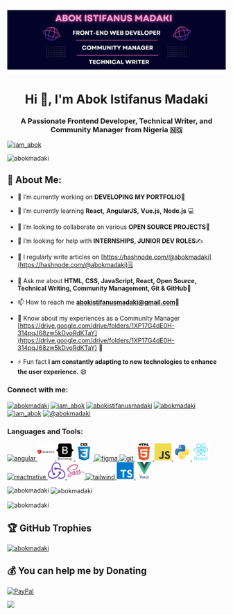 <img src="https://github.com/abokmadaki/abokmadaki/blob/main/ABOK MADAKI, PROFILE HEADER.jpg">

<h1 align="center">Hi 👋, I'm Abok Istifanus Madaki</h1>
<h3 align="center">A Passionate Frontend Developer, Technical Writer, and Community Manager from Nigeria 🇳🇬 </h3>

<p align="left"> <a href="https://twitter.com/iam_abok" target="blank"><img src="https://img.shields.io/twitter/follow/iam_abok?logo=twitter&style=for-the-badge" alt="iam_abok" /></a> </p>
<p align="left"> <img src="https://komarev.com/ghpvc/?username=abokmadaki&label=Profile%20views&color=0e75b6&style=flat" alt="abokmadaki" /> </p>

## 💫 About Me:

- 🔭 I’m currently working on **DEVELOPING MY PORTFOLIO**💼

- 🌱 I’m currently learning **React,** **AngularJS,** **Vue.js,** **Node.js** 💻

- 👯 I’m looking to collaborate on various **OPEN SOURCE PROJECTS**👐

- 🤝 I’m looking for help with **INTERNSHIPS, JUNIOR DEV ROLES**✍️

- 📝 I regularly write articles on [https://hashnode.com/@abokmadaki](https://hashnode.com/@abokmadaki)🗒️

- 💬 Ask me about **HTML, CSS, JavaScript, React, Open Source, Technical Writing, Community Management, Git & GitHub**🧠

- 📫 How to reach me **abokistifanusmadaki@gmail.com**📧
  
- 📄 Know about my experiences as a Community Manager [https://drive.google.com/drive/folders/1XP17G4dE0H-314pqJ68zw5kDvoRdKTaY](https://drive.google.com/drive/folders/1XP17G4dE0H-314pqJ68zw5kDvoRdKTaY) 🤔

- ⚡ Fun fact **I am constantly adapting to new technologies to enhance the user experience.** 😄

<h3 align="left">Connect with me:</h3>
<p align="left">
<a href="https://dev.to/abokmadaki" target="blank"><img align="center" src="https://raw.githubusercontent.com/rahuldkjain/github-profile-readme-generator/master/src/images/icons/Social/devto.svg" alt="abokmadaki" height="30" width="40" /></a>
<a href="https://twitter.com/iam_abok" target="blank"><img align="center" src="https://raw.githubusercontent.com/rahuldkjain/github-profile-readme-generator/master/src/images/icons/Social/twitter.svg" alt="iam_abok" height="30" width="40" /></a>
<a href="https://linkedin.com/in/abokistifanusmadaki" target="blank"><img align="center" src="https://raw.githubusercontent.com/rahuldkjain/github-profile-readme-generator/master/src/images/icons/Social/linked-in-alt.svg" alt="abokistifanusmadaki" height="30" width="40" /></a>
<a href="https://fb.com/abokmadaki" target="blank"><img align="center" src="https://raw.githubusercontent.com/rahuldkjain/github-profile-readme-generator/master/src/images/icons/Social/facebook.svg" alt="abokmadaki" height="30" width="40" /></a>
<a href="https://instagram.com/iam_abok" target="blank"><img align="center" src="https://raw.githubusercontent.com/rahuldkjain/github-profile-readme-generator/master/src/images/icons/Social/instagram.svg" alt="iam_abok" height="30" width="40" /></a>
<a href="https://hashnode.com/@abokmadaki" target="blank"><img align="center" src="https://raw.githubusercontent.com/rahuldkjain/github-profile-readme-generator/master/src/images/icons/Social/hashnode.svg" alt="@abokmadaki" height="30" width="40" /></a>
</p>

<h3 align="left">Languages and Tools:</h3>
<p align="left"> <a href="https://developer.android.com" target="_blank" rel="noreferrer">  <a href="https://angular.io" target="_blank" rel="noreferrer"> <img src="https://angular.io/assets/images/logos/angular/angular.svg" alt="angular" width="40" height="40"/> </a> <a href="https://angular.io" target="_blank" rel="noreferrer"> <img src="https://raw.githubusercontent.com/devicons/devicon/master/icons/angularjs/angularjs-original-wordmark.svg" alt="angularjs" width="40" height="40"/> </a> <a href="https://getbootstrap.com" target="_blank" rel="noreferrer"> <img src="https://raw.githubusercontent.com/devicons/devicon/master/icons/bootstrap/bootstrap-plain-wordmark.svg" alt="bootstrap" width="40" height="40"/> </a> <a href="https://www.w3schools.com/css/" target="_blank" rel="noreferrer"> <img src="https://raw.githubusercontent.com/devicons/devicon/master/icons/css3/css3-original-wordmark.svg" alt="css3" width="40" height="40"/> </a> <a href="https://www.figma.com/" target="_blank" rel="noreferrer"> <img src="https://www.vectorlogo.zone/logos/figma/figma-icon.svg" alt="figma" width="40" height="40"/> </a> <a href="https://git-scm.com/" target="_blank" rel="noreferrer"> <img src="https://www.vectorlogo.zone/logos/git-scm/git-scm-icon.svg" alt="git" width="40" height="40"/> </a> <a href="https://www.w3.org/html/" target="_blank" rel="noreferrer"> <img src="https://raw.githubusercontent.com/devicons/devicon/master/icons/html5/html5-original-wordmark.svg" alt="html5" width="40" height="40"/> </a> <a href="https://developer.mozilla.org/en-US/docs/Web/JavaScript" target="_blank" rel="noreferrer"> <img src="https://raw.githubusercontent.com/devicons/devicon/master/icons/javascript/javascript-original.svg" alt="javascript" width="40" height="40"/> </a>  <a href="https://www.python.org" target="_blank" rel="noreferrer"> <img src="https://raw.githubusercontent.com/devicons/devicon/master/icons/python/python-original.svg" alt="python" width="40" height="40"/> </a> <a href="https://reactjs.org/" target="_blank" rel="noreferrer"> <img src="https://raw.githubusercontent.com/devicons/devicon/master/icons/react/react-original-wordmark.svg" alt="react" width="40" height="40"/> </a> <a href="https://reactnative.dev/" target="_blank" rel="noreferrer"> <img src="https://reactnative.dev/img/header_logo.svg" alt="reactnative" width="40" height="40"/> </a> <a href="https://redux.js.org" target="_blank" rel="noreferrer"> <img src="https://raw.githubusercontent.com/devicons/devicon/master/icons/redux/redux-original.svg" alt="redux" width="40" height="40"/> </a> <a href="https://sass-lang.com" target="_blank" rel="noreferrer"> <img src="https://raw.githubusercontent.com/devicons/devicon/master/icons/sass/sass-original.svg" alt="sass" width="40" height="40"/> </a> <a href="https://tailwindcss.com/" target="_blank" rel="noreferrer"> <img src="https://www.vectorlogo.zone/logos/tailwindcss/tailwindcss-icon.svg" alt="tailwind" width="40" height="40"/> </a> <a href="https://www.typescriptlang.org/" target="_blank" rel="noreferrer"> <img src="https://raw.githubusercontent.com/devicons/devicon/master/icons/typescript/typescript-original.svg" alt="typescript" width="40" height="40"/> </a> <a href="https://vuejs.org/" target="_blank" rel="noreferrer"> <img src="https://raw.githubusercontent.com/devicons/devicon/master/icons/vuejs/vuejs-original-wordmark.svg" alt="vuejs" width="40" height="40"/> </a> </p>

<p><img align="left" src="https://github-readme-stats.vercel.app/api/top-langs?username=abokmadaki&show_icons=true&locale=en&layout=compact" alt="abokmadaki" /></p>

<p>&nbsp;<img align="center" src="https://github-readme-stats.vercel.app/api?username=abokmadaki&show_icons=true&locale=en" alt="abokmadaki" /></p>

<p><img align="center" src="https://github-readme-streak-stats.herokuapp.com/?user=abokmadaki&" alt="abokmadaki" /></p>

## 🏆 GitHub Trophies


<p align="left"> <a href="https://github.com/ryo-ma/github-profile-trophy"><img src="https://github-profile-trophy.vercel.app/?username=abokmadaki" alt="abokmadaki" /></a> </p>


  ## 💰 You can help me by Donating
  [![PayPal](https://img.shields.io/badge/PayPal-00457C?style=for-the-badge&logo=paypal&logoColor=white)](https://paypal.me/abokmadaki) 


<!-- Footer -->

<img src="https://github.com/amajaying/amajaying/blob/main/Footer.jpg"> 

